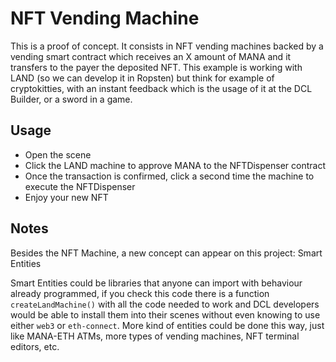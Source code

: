 # NFT Vending Machine

This is a proof of concept. It consists in NFT vending machines backed by a vending smart contract which receives an X amount of MANA and it transfers to the payer the deposited NFT. This example is working with LAND (so we can develop it in Ropsten) but think for example of cryptokitties, with an instant feedback which is the usage of it at the DCL Builder, or a sword in a game.

## Usage

- Open the scene
- Click the LAND machine to approve MANA to the NFTDispenser contract
- Once the transaction is confirmed, click a second time the machine to execute the NFTDispenser
- Enjoy your new NFT

## Notes 

Besides the NFT Machine, a new concept can appear on this project: Smart Entities

Smart Entities could be libraries that anyone can import with behaviour already programmed, if you check this code there is a function `createLandMachine()` with all the code needed to work and DCL developers would be able to install them into their scenes without even knowing to use either `web3` or `eth-connect`. More kind of entities could be done this way, just like MANA-ETH ATMs, more types of vending machines, NFT terminal editors, etc. 
